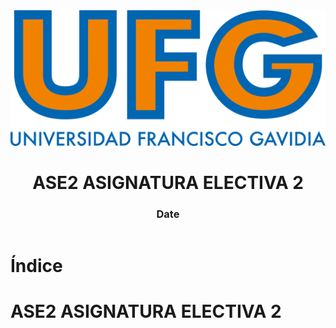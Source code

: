 <!-- title: ASE2 ASIGNATURA ELECTIVA 2 -->

<link rel="stylesheet" href="../../static/style.css">

<script defer src="../../static/script.js"></script>

<header>

<img src="../../static/logo.png">

# ASE2 ASIGNATURA ELECTIVA 2 <!-- omit in toc -->

### Date <!-- omit in toc -->

</header>

<toc>

# Índice <!-- omit in toc -->

</toc>

# ASE2 ASIGNATURA ELECTIVA 2

